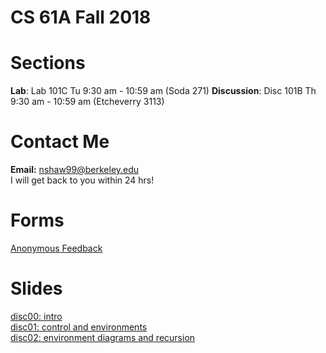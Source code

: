 # CS 61A Fall 2018
# Sections
**Lab**: Lab 101C Tu 9:30 am - 10:59 am (Soda 271)
**Discussion**: Disc 101B Th 9:30 am - 10:59 am (Etcheverry 3113)
# Contact Me
**Email:** nshaw99@berkeley.edu  
I will get back to you within 24 hrs!

# Forms
[Anonymous Feedback](https://links.cs61a.org/nancy-fb)

# Slides
[disc00: intro](https://docs.google.com/presentation/d/1qHgjYFfdcNvxsppaKRj0qykrP17bkWodQAjCvKecFOc/edit?usp=sharing)  
[disc01: control and environments](https://docs.google.com/presentation/d/1RRm7YAf2BJt4_m9ubyBcr_uoYLriiSzjzOLrBllkXLA/edit?usp=sharing)<br>
[disc02: environment diagrams and recursion](https://docs.google.com/presentation/d/1fpQ7jL4OPe08pxpKqQPMbVA1UfrdXOn9DRR5yqIgmGo/edit?usp=sharing)  
